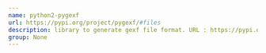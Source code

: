 ```yaml
---
name: python2-pygexf
url: https://pypi.org/project/pygexf/#files
description: library to generate gexf file format. URL : https://pypi.org/project/pygexf/#files Groups : None
group: None
---
```

